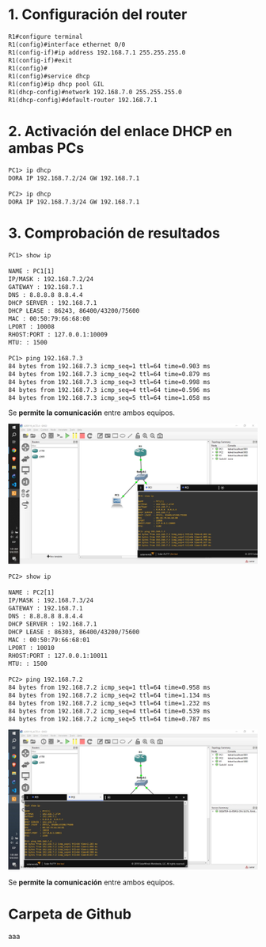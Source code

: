 # 1. Configuración del router

    R1#configure terminal
    R1(config)#interface ethernet 0/0
    R1(config-if)#ip address 192.168.7.1 255.255.255.0
    R1(config-if)#exit
    R1(config)#
    R1(config)#service dhcp
    R1(config)#ip dhcp pool GIL
    R1(dhcp-config)#network 192.168.7.0 255.255.255.0
    R1(dhcp-config)#default-router 192.168.7.1

# 2. Activación del enlace DHCP en ambas PCs

    PC1> ip dhcp
    DORA IP 192.168.7.2/24 GW 192.168.7.1

    PC2> ip dhcp
    DORA IP 192.168.7.3/24 GW 192.168.7.1

# 3. Comprobación de resultados

    PC1> show ip

    NAME : PC1[1]
    IP/MASK : 192.168.7.2/24
    GATEWAY : 192.168.7.1
    DNS : 8.8.8.8 8.8.4.4
    DHCP SERVER : 192.168.7.1
    DHCP LEASE : 86243, 86400/43200/75600
    MAC : 00:50:79:66:68:00
    LPORT : 10008
    RHOST:PORT : 127.0.0.1:10009
    MTU: : 1500

    PC1> ping 192.168.7.3
    84 bytes from 192.168.7.3 icmp_seq=1 ttl=64 time=0.903 ms
    84 bytes from 192.168.7.3 icmp_seq=2 ttl=64 time=0.879 ms
    84 bytes from 192.168.7.3 icmp_seq=3 ttl=64 time=0.998 ms
    84 bytes from 192.168.7.3 icmp_seq=4 ttl=64 time=0.596 ms
    84 bytes from 192.168.7.3 icmp_seq=5 ttl=64 time=1.058 ms

Se **permite la comunicación** entre ambos equipos.

![](imgs/capture_1.jpeg)

    PC2> show ip

    NAME : PC2[1]
    IP/MASK : 192.168.7.3/24
    GATEWAY : 192.168.7.1
    DNS : 8.8.8.8 8.8.4.4
    DHCP SERVER : 192.168.7.1
    DHCP LEASE : 86303, 86400/43200/75600
    MAC : 00:50:79:66:68:01
    LPORT : 10010
    RHOST:PORT : 127.0.0.1:10011
    MTU: : 1500

    PC2> ping 192.168.7.2
    84 bytes from 192.168.7.2 icmp_seq=1 ttl=64 time=0.958 ms
    84 bytes from 192.168.7.2 icmp_seq=2 ttl=64 time=1.134 ms
    84 bytes from 192.168.7.2 icmp_seq=3 ttl=64 time=1.232 ms
    84 bytes from 192.168.7.2 icmp_seq=4 ttl=64 time=0.539 ms
    84 bytes from 192.168.7.2 icmp_seq=5 ttl=64 time=0.787 ms

![](imgs/capture_2.jpeg)

Se **permite la comunicación** entre ambos equipos.

# Carpeta de Github

aaa
